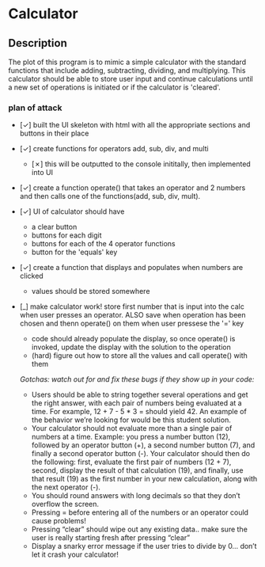 # Calculator

## Description 
The plot of this program is to mimic a simple calculator with the standard functions that include adding, subtracting, dividing, and multiplying.
This calculator should be able to store user input and continue calculations until a new set of operations is initiated or if the calculator is 'cleared'.

### plan of attack 
- [&check;] built the UI skeleton with html with all the appropriate sections and buttons in their place 
- [&check;] create functions for operators add, sub, div, and multi
  - [&cross;] this will be outputted to the console inititally, then implemented into UI 
- [&check;] create a function operate() that takes an operator and 2 numbers and then calls one of the functions(add, sub, div, mult). 
- [&check;] UI of calculator should have
  - a clear button
  - buttons for each digit
  - buttons for each of the 4 operator functions
  - button for the 'equals' key
- [&check;] create a function that displays and populates when numbers are clicked
  - values should be stored somewhere
- [_] make calculator work! store first number that is input into the calc when user presses an operator. ALSO save when operation has been chosen and thenn operate() on them when user pressese the '=' key
  - code should already populate the display, so once operate() is invoked, update the display with the solution to the operation
  - (hard) figure out how to store all the values and call operate() with them

  *Gotchas: watch out for and fix these bugs if they show up in your code:*

    + Users should be able to string together several operations and get the right answer, with each pair of numbers being evaluated at a time. For example, 12 + 7 - 5 * 3 = should yield 42. An example of the behavior we’re looking for would be this student solution.
    + Your calculator should not evaluate more than a single pair of numbers at a time. Example: you press a number button (12), followed by an operator button (+), a second number button (7), and finally a second operator button (-). Your calculator should then do the following: first, evaluate the first pair of numbers (12 + 7), second, display the result of that calculation (19), and finally, use that result (19) as the first number in your new calculation, along with the next operator (-).
    + You should round answers with long decimals so that they don’t overflow the screen.
    + Pressing = before entering all of the numbers or an operator could cause problems!
    + Pressing “clear” should wipe out any existing data.. make sure the user is really starting fresh after pressing “clear”
    + Display a snarky error message if the user tries to divide by 0… don’t let it crash your calculator!

